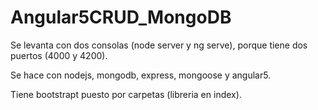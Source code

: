 # Angular5CRUD_MongoDB

Se levanta con dos consolas (node server y ng serve), porque tiene dos puertos (4000 y 4200).

Se hace con nodejs, mongodb, express, mongoose y angular5.

Tiene bootstrapt puesto por carpetas (libreria en index).

